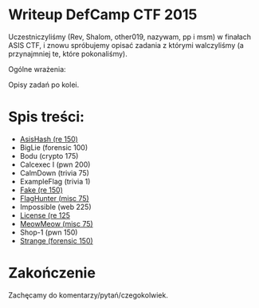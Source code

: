 # Writeup DefCamp CTF 2015

Uczestniczyliśmy (Rev, Shalom, other019, nazywam, pp i msm) w finałach ASIS CTF, i znowu spróbujemy opisać zadania z którymi walczyliśmy (a przynajmniej te, które pokonaliśmy).

Ogólne wrażenia:

Opisy zadań po kolei.

# Spis treści:
* [AsisHash (re 150)](re_150_asishash)
* BigLie (forensic 100)
* Bodu (crypto 175)
* Calcexec I (pwn 200)
* CalmDown (trivia 75)
* ExampleFlag (trivia 1)
* [Fake (re 150)](re_150_fake)
* [FlagHunter (misc 75)](misc_75_flaghunter)
* Impossible (web 225)
* [License (re 125](re_100_license)
* [MeowMeow (misc 75)](misc_75_meowmeow)
* Shop-1 (pwn 150)
* [Strange (forensic 150)](forensic_150_strange)



# Zakończenie

Zachęcamy do komentarzy/pytań/czegokolwiek.
